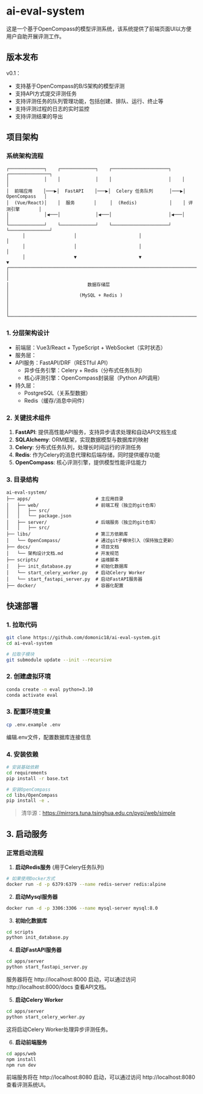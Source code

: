# ai-eval-system
这是一个基于OpenCompass的模型评测系统，该系统提供了前端页面UI以方便用户自助开展评测工作。

## 版本发布
v0.1：
- 支持基于OpenCompass的B/S架构的模型评测
- 支持API方式提交评测任务
- 支持评测任务的队列管理功能，包括创建、排队、运行、终止等
- 支持评测过程的日志的实时监控
- 支持评测结果的导出



## 项目架构

### 系统架构流程
```
┌─────────────┐    ┌─────────────┐    ┌─────────────────────┐    ┌───────────────┐
│             │    │             │    │                     │    │               │
│  前端应用    │───▶│  FastAPI    │───▶│  Celery 任务队列      │───▶│ OpenCompass   │
│  (Vue/React)│    │  服务       │     │  (Redis)            │    │ 评测引擎       │
│             │◀───│             │◀───│                     │◀───│               │
└─────────────┘    └─────────────┘    └─────────────────────┘    └───────────────┘
      │                  │                       │                       │
      │                  │                       │                       │
      │                  ▼                       ▼                       ▼
┌─────────────────────────────────────────────────────────────────────────────┐
│                                                                             │
│                             数据存储层                                        │
│                          (MySQL + Redis )                                   │
│                                                                             │
└─────────────────────────────────────────────────────────────────────────────┘
```
### 1. 分层架构设计
- 前端层：Vue3/React + TypeScript + WebSocket（实时状态）
- 服务层：
- API服务：FastAPI/DRF（RESTful API）
  - 异步任务引擎：Celery + Redis（分布式任务队列）
  - 核心评测引擎：OpenCompass封装层（Python API调用）
- 持久层：
  - PostgreSQL（关系型数据）
  - Redis（缓存/消息中间件）


### 2. 关键技术组件
1. **FastAPI**: 提供高性能API服务，支持异步请求处理和自动API文档生成
2. **SQLAlchemy**: ORM框架，实现数据模型与数据库的映射
3. **Celery**: 分布式任务队列，处理长时间运行的评测任务
4. **Redis**: 作为Celery的消息代理和后端存储，同时提供缓存功能
5. **OpenCompass**: 核心评测引擎，提供模型性能评估能力

### 3. 目录结构
```
ai-eval-system/
├── apps/                        # 主应用目录
│   ├── web/                     # 前端工程（独立的git仓库）
│   │   ├── src/
│   │   └── package.json
│   ├── server/                  # 后端服务（独立的git仓库）
│   │   ├── src/
├── libs/                        # 第三方依赖库
│   └── OpenCompass/             # 通过git子模块引入（保持独立更新）
├── docs/                        # 项目文档
│   └── 架构设计文档.md            # 开发规范
├── scripts/                     # 运维脚本
│   ├── init_database.py         # 初始化数据库
│   └── start_celery_worker.py   # 启动Celery Worker
│   └── start_fastapi_server.py  # 启动FastAPI服务器
├── docker/                      # 容器化配置
```

## 快速部署
### 1. 拉取代码
```bash
git clone https://github.com/domonic18/ai-eval-system.git
cd ai-eval-system

# 拉取子模块
git submodule update --init --recursive
```

### 2. 创建虚拟环境
```bash
conda create -n eval python=3.10
conda activate eval
```

### 3. 配置环境变量
```bash
cp .env.example .env
```
编辑.env文件，配置数据库连接信息


### 4. 安装依赖
```bash
# 安装基础依赖
cd requirements
pip install -r base.txt

# 安装OpenCompass
cd libs/OpenCompass
pip install -e .
```
> 清华源：https://mirrors.tuna.tsinghua.edu.cn/pypi/web/simple

## 3. 启动服务

### 正常启动流程

1. **启动Redis服务** (用于Celery任务队列)
```bash
# 如果使用Docker方式
docker run -d -p 6379:6379 --name redis-server redis:alpine
```

2. **启动Mysql服务器**
```bash
docker run -d -p 3306:3306 --name mysql-server mysql:8.0
```

3. **初始化数据库**
```bash
cd scripts
python init_database.py
```

4. **启动FastAPI服务器**
```bash
cd apps/server
python start_fastapi_server.py
```
服务器将在 http://localhost:8000 启动，可以通过访问 http://localhost:8000/docs 查看API文档。

5. **启动Celery Worker**
```bash
cd apps/server
python start_celery_worker.py
```
这将启动Celery Worker处理异步评测任务。

6. **启动前端服务**
```bash
cd apps/web
npm install
npm run dev
```
前端服务将在 http://localhost:8080 启动，可以通过访问 http://localhost:8080 查看评测系统UI。



